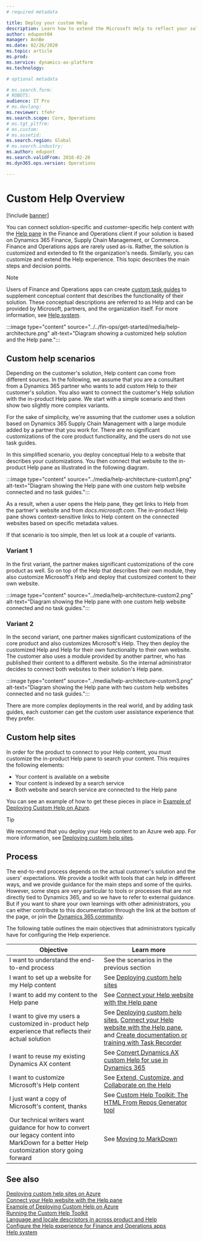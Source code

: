 ```yaml
---
# required metadata

title: Deploy your custom Help
description: Learn how to extend the Microsoft Help to reflect your solution and then connect that to the Help pane in Finance and Operations apps. 
author: edupont04
manager: AnnBe
ms.date: 02/26/2020
ms.topic: article
ms.prod: 
ms.service: dynamics-ax-platform
ms.technology: 

# optional metadata

# ms.search.form: 
# ROBOTS: 
audience: IT Pro
# ms.devlang: 
ms.reviewer: tfehr
ms.search.scope: Core, Operations
# ms.tgt_pltfrm: 
# ms.custom: 
# ms.assetid: 
ms.search.region: Global
# ms.search.industry: 
ms.author: edupont
ms.search.validFrom: 2016-02-28
ms.dyn365.ops.version: Operations

---
```


# Custom Help Overview

[!include [banner](../includes/banner.md)]

You can connect solution-specific and customer-specific help content with the [Help pane](../../fin-ops/get-started/help-overview.md#in-product-help) in the Finance and Operations client if your solution is based on Dynamics 365 Finance, Supply Chain Management, or Commerce. Finance and Operations apps are rarely used as-is. Rather, the solution is customized and extended to fit the organization's needs. Similarly, you can customize and extend the Help experience. This topic describes the main steps and decision points.  

> [!NOTE]
> Users of Finance and Operations apps can create [custom task guides](/../../fin-ops/get-started/help-connect.md#create-custom-help-with-task-guides) to supplement conceptual content that describes the functionality of their solution. These conceptual descriptions are referred to as Help and can be provided by Microsoft, partners, and the organization itself. For more information, see [Help system](../../fin-ops/get-started/help-overview.md).

:::image type="content" source="../../fin-ops/get-started/media/help-architecture.png" alt-text="Diagram showing a customized help solution and the Help pane.":::

## Custom help scenarios

Depending on the customer's solution, Help content can come from different sources. In the following, we assume that you are a consultant from a Dynamics 365 partner who wants to add custom Help to their customer's solution. You also want to connect the customer's Help solution with the in-product Help pane. We start with a simple scenario and then show two slightly more complex variants.  

For the sake of simplicity, we're assuming that the customer uses a solution based on Dynamics 365 Supply Chain Management with a large module added by a partner that you work for. There are no significant customizations of the core product functionality, and the users do not use task guides.  

In this simplified scenario, you deploy conceptual Help to a website that describes your customizations. You then connect that website to the in-product Help pane as illustrated in the following diagram.  

:::image type="content" source="../media/help-architecture-custom1.png" alt-text="Diagram showing the Help pane with one custom help website connected and no task guides.":::

As a result, when a user opens the Help pane, they get links to Help from the partner's website and from *docs.microsoft.com*. The in-product Help pane shows context-sensitive links to Help content on the connected websites based on specific metadata values.

If that scenario is too simple, then let us look at a couple of variants.

### Variant 1

In the first variant, the partner makes significant customizations of the core product as well. So on top of the Help that describes their own module, they also customize Microsoft's Help and deploy that customized content to their own website.

:::image type="content" source="../media/help-architecture-custom2.png" alt-text="Diagram showing the Help pane with one custom help website connected and no task guides.":::

### Variant 2

In the second variant, one partner makes significant customizations of the core product and also customizes Microsoft's Help. They then deploy the customized Help and Help for their own functionality to their own website. The customer also uses a module provided by another partner, who has published their content to a different website. So the internal administrator decides to connect both websites to their solution's Help pane.

:::image type="content" source="../media/help-architecture-custom3.png" alt-text="Diagram showing the Help pane with two custom help websites connected and no task guides.":::

There are more complex deployments in the real world, and by adding task guides, each customer can get the custom user assistance experience that they prefer.

## Custom help sites

In order for the product to connect to your Help content, you must customize the in-product Help pane to search your content. This requires the following elements:

- Your content is available on a website
- Your content is indexed by a search service
- Both website and search service are connected to the Help pane

You can see an example of how to get these pieces in place in [Example of Deploying Custom Help on Azure](walkthrough-help-azure.md).

> [!TIP]
> We recommend that you deploy your Help content to an Azure web app. For more information, see [Deploying custom help sites](custom-help-websites.md).

## Process

The end-to-end process depends on the actual customer's solution and the users' expectations. We provide a toolkit with tools that can help in different ways, and we provide guidance for the main steps and some of the quirks. However, some steps are very particular to tools or processes that are not directly tied to Dynamics 365, and so we have to refer to external guidance. But if you want to share your own learnings with other administrators, you can either contribute to this documentation through the link at the bottom of the page, or join the [Dynamics 365 community](https://community.dynamics.com/).

The following table outlines the main objectives that administrators typically have for configuring the Help experience.

|Objective |Learn more  |
|----------|------------|
|I want to understand the end-to-end process |See the scenarios in the previous section |
|I want to set up a website for my Help content |See [Deploying custom help sites](custom-help-websites.md)         |
|I want to add my content to the Help pane |See [Connect your Help website with the Help pane](connect-help-pane.md)  |
|I want to give my users a customized in-product help experience that reflects their actual solution|See [Deploying custom help sites](custom-help-websites.md), [Connect your Help website with the Help pane](connect-help-pane.md), and [Create documentation or training with Task Recorder](../user-interface/task-recorder-training-docs.md) |
|I want to reuse my existing Dynamics AX content|See [Convert Dynamics AX custom Help for use in Dynamics 365](migrate-dynamicsax2012.md)  |
|I want to customize Microsoft's Help content |See [Extend, Customize, and Collaborate on the Help](contributor-guide.md)        |
|I just want a copy of Microsoft's content, thanks| See [Custom Help Toolkit: The HTML From Repos Generator tool](custom-help-toolkit-HtmlFromRepoGenerator.md)  |
|Our technical writers want guidance for how to convert our legacy content into MarkDown for a better Help customization story going forward|See [Moving to MarkDown](migrate-dynamicsax2012.md#moving-to-markdown) |

## See also

[Deploying custom help sites on Azure](custom-help-websites.md)  
[Connect your Help website with the Help pane](connect-help-pane.md)  
[Example of Deploying Custom Help on Azure](walkthrough-help-azure.md)  
[Running the Custom Help Toolkit](custom-help-toolkit.md)  
[Language and locale descriptors in across product and Help](language-locale.md)  
[Configure the Help experience for Finance and Operations apps](../../fin-ops/get-started/help-connect.md)  
[Help system](../../fin-ops/get-started/help-overview.md)  
